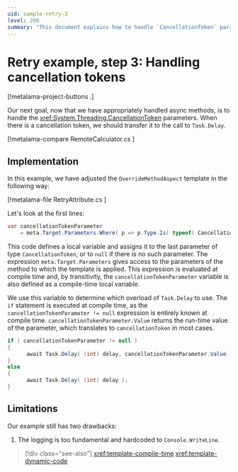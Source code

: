 ```yaml
---
uid: sample-retry-3
level: 200
summary: "This document explains how to handle `CancellationToken` parameters in async methods by adjusting the `OverrideMethodAspect` template to transfer the token to `Task.Delay`."
---
```


# Retry example, step 3: Handling cancellation tokens

[!metalama-project-buttons .]

Our next goal, now that we have appropriately handled async methods, is to handle
the <xref:System.Threading.CancellationToken> parameters. When there is a cancellation token, we should transfer it to
the call to `Task.Delay`.

[!metalama-compare RemoteCalculator.cs ]

## Implementation

In this example, we have adjusted the `OverrideMethodAspect` template in the following way:

[!metalama-file RetryAttribute.cs ]

Let's look at the first lines:

```cs
var cancellationTokenParameter 
    = meta.Target.Parameters.Where( p => p.Type.Is( typeof( CancellationToken ) ) ).LastOrDefault();
```

This code defines a local variable and assigns it to the last parameter of type `CancellationToken`, or to `null` if
there is no such parameter. The expression `meta.Target.Parameters` gives access to the parameters of the method to
which the template is applied. This expression is evaluated at compile time and, by transitivity,
the `cancellationTokenParameter` variable is also defined as a compile-time local variable.

We use this variable to determine which overload of `Task.Delay` to use. The `if` statement is executed at compile time,
as the `cancellationTokenParameter != null` expression is entirely known at compile
time. `cancellationTokenParameter.Value` returns the run-time value of the parameter, which translates
to `cancellationToken` in most cases.

```cs
if ( cancellationTokenParameter != null )
{
      await Task.Delay( (int) delay, cancellationTokenParameter.Value );
}
else
{
      await Task.Delay( (int) delay );
}
```

## Limitations

Our example still has two drawbacks:

1. The logging is too fundamental and hardcoded to `Console.WriteLine`.

> [!div class="see-also"]
> <xref:template-compile-time>
> <xref:template-dynamic-code>

